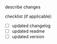 describe changes

checklist (if applicable):
- [ ] updated changelog
- [ ] updated readme
- [ ] updated version
